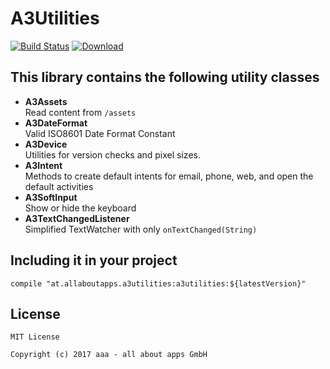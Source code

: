 # A3Utilities

[![Build Status](https://travis-ci.org/allaboutapps/a3utilities.svg?branch=master)](https://travis-ci.org/allaboutapps/a3utilities)
[![Download](https://api.bintray.com/packages/allaboutapps/A3-Android/at.allaboutapps.a3utilities/images/download.svg) ](https://bintray.com/allaboutapps/A3-Android/at.allaboutapps.a3utilities/_latestVersion)

## This library contains the following utility classes

* **A3Assets**  
  Read content from `/assets`
* **A3DateFormat**  
  Valid ISO8601 Date Format Constant
* **A3Device**  
  Utilities for version checks and pixel sizes.
* **A3Intent**  
  Methods to create default intents for email, phone, web, and open the default activities
* **A3SoftInput**  
  Show or hide the keyboard
* **A3TextChangedListener**  
  Simplified TextWatcher with only `onTextChanged(String)`

## Including it in your project

    compile "at.allaboutapps.a3utilities:a3utilities:${latestVersion}"
	
## License

	MIT License

	Copyright (c) 2017 aaa - all about apps GmbH